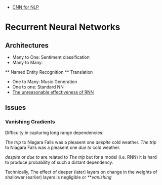 * [CNN for NLP](http://www.wildml.com/2015/11/understanding-convolutional-neural-networks-for-nlp)

# Recurrent Neural Networks
## Architectures
* Many to One: Sentiment classification
* Many to Many: 

** Named Entity Recognition
** Translation

* One to Many: Music Generation
* One to one: Standard NN
* [The unreasonable effectiveness of RNN](http://karpathy.github.io/2015/05/21/rnn-effectiveness/)

## Issues
### Vanishing Gradients
Difficulty in capturing long range dependencies:

*The trip* to Niagara Falls was a pleasent one *despite* cold weather.
*The trip* to Niagara Falls was a pleasent one *due to* cold weather.

*despite* or *due to* are related to *The trip* but for a model (i.e. RNN) it is hard to produce probability of such a distant dependency. 
 

Technically, The effect of deeper (later) layers on change in the weights of shallower (earlier) layers is negligible or ***vanishing*
